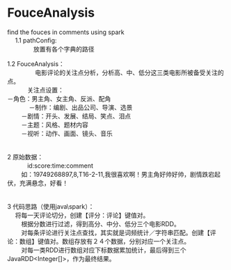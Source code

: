 # FouceAnalysis</br>
find the fouces in comments using spark</br>　
1.1 pathConfig:</br>　　
　　放置有各个字典的路径</br>

1.2 FouceAnalysis：</br>　　
　　 电影评论的关注点分析，分析高、中、低分这三类电影所被备受关注的点。</br>　　　
    关注点设置：</br>
        －角色：男主角、女主角、反派、配角 </br>　   　　
        －制作：编剧、出品公司、导演、选景　</br>　　
        －剧情：开头、发展、结局、笑点、泪点　</br>　　
        －主题：风格、题材内容　</br>　　
        －视听：动作、画面、镜头、音乐　</br>　

2 原始数据：</br>　　　
    id:score:time:comment  </br>　　
    如：19749268897,8,T16-2-11,我很喜欢啊！男主角好帅好帅，剧情跌宕起伏，充满悬念，好看！</br>　　

3 代码思路（使用java\spark）：　</br>　
    将每一天评论切分，创建【评分：评论】键值对。</br>　　
    根据分数进行过滤，得到高分、中分、低分三个电影RDD。</br>　　
    对每条评论进行关注点查找，其实就是词频统计／字符串匹配。创建【评论：数组】键值对。数组存放有２４个数据，分别对应一个关注点。</br>　　
    对每一类RDD进行数组对应下标数据累加统计，最后得到三个　JavaRDD\<Integer[]>，作为最终结果。  </br>　　
